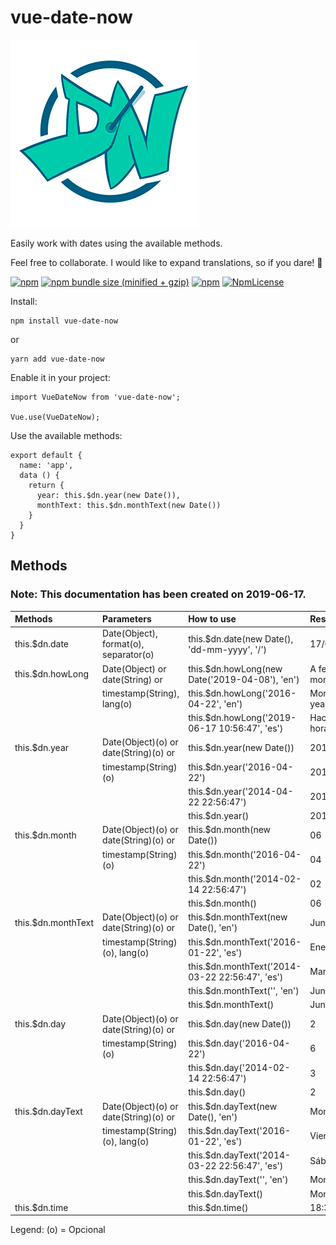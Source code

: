 # vue-date-now

![](images/Logo_DateNow_Vue-min.png)

Easily work with dates using the available methods.

Feel free to collaborate. I would like to expand translations, so if you dare! 🚀

[![npm](https://img.shields.io/npm/v/vue-date-now.svg)](https://www.npmjs.com/package/vue-date-now)
[![npm bundle size (minified + gzip)](https://img.shields.io/bundlephobia/minzip/react.svg)](https://www.npmjs.com/package/vue-date-now)
[![npm](https://img.shields.io/npm/dt/vue-date-now.svg)](https://www.npmjs.com/package/vue-date-now)
[![NpmLicense](https://img.shields.io/npm/l/vue-date-now.svg)](https://www.npmjs.com/package/vue-date-now)

Install:

    npm install vue-date-now

or

    yarn add vue-date-now

Enable it in your project:

    import VueDateNow from 'vue-date-now';
    
    Vue.use(VueDateNow);

Use the available methods:

    export default {
      name: 'app',
      data () {
        return {
          year: this.$dn.year(new Date()),
          monthText: this.$dn.monthText(new Date())
        }
      }
    }
    
## Methods

### Note: This documentation has been created on 2019-06-17.

| Methods              | Parameters                                 | How to use                                                     | Result                    |
|:---------------------|:-------------------------------------------|:---------------------------------------------------------------|:--------------------------|
| this.$dn.date        | Date(Object), format(o), separator(o)      | this.$dn.date(new Date(), 'dd-mm-yyyy', '/')                   | 17/06/2019                |
| this.$dn.howLong     | Date(Object) or date(String) or            | this.$dn.howLong(new Date('2019-04-08'), 'en')                 | A few months ago          |
|                      | timestamp(String), lang(o)                 | this.$dn.howLong('2016-04-22', 'en')                           | More than a year ago      |
|                      |                                            | this.$dn.howLong('2019-06-17 10:56:47', 'es')                  | Hace unas horas           |
| this.$dn.year        | Date(Object)(o) or date(String)(o) or      | this.$dn.year(new Date())                                      | 2019                      |
|                      | timestamp(String)(o)                       | this.$dn.year('2016-04-22')                                    | 2016                      |
|                      |                                            | this.$dn.year('2014-04-22 22:56:47')                           | 2014                      |
|                      |                                            | this.$dn.year()                                                | 2019                      |
| this.$dn.month       | Date(Object)(o) or date(String)(o) or      | this.$dn.month(new Date())                                     | 06                        |
|                      | timestamp(String)(o)                       | this.$dn.month('2016-04-22')                                   | 04                        |
|                      |                                            | this.$dn.month('2014-02-14 22:56:47')                          | 02                        |
|                      |                                            | this.$dn.month()                                               | 06                        |
| this.$dn.monthText   | Date(Object)(o) or date(String)(o) or      | this.$dn.monthText(new Date(), 'en')                           | June                      |
|                      | timestamp(String)(o), lang(o)              | this.$dn.monthText('2016-01-22', 'es')                         | Enero                     |
|                      |                                            | this.$dn.monthText('2014-03-22 22:56:47', 'es')                | Marzo                     |
|                      |                                            | this.$dn.monthText('', 'en')                                   | June                      |
|                      |                                            | this.$dn.monthText()                                           | June                      |
| this.$dn.day         | Date(Object)(o) or date(String)(o) or      | this.$dn.day(new Date())                                       | 2                         |
|                      | timestamp(String)(o)                       | this.$dn.day('2016-04-22')                                     | 6                         |
|                      |                                            | this.$dn.day('2014-02-14 22:56:47')                            | 3                         |
|                      |                                            | this.$dn.day()                                                 | 2                         |
| this.$dn.dayText     | Date(Object)(o) or date(String)(o) or      | this.$dn.dayText(new Date(), 'en')                             | Monday                    |
|                      | timestamp(String)(o), lang(o)              | this.$dn.dayText('2016-01-22', 'es')                           | Viernes                   |
|                      |                                            | this.$dn.dayText('2014-03-22 22:56:47', 'es')                  | Sábado                    |
|                      |                                            | this.$dn.dayText('', 'en')                                     | Monday                    |
|                      |                                            | this.$dn.dayText()                                             | Monday                    |
| this.$dn.time        |                                            | this.$dn.time()                                                | 18:31:48                  |

Legend: (o) = Opcional
